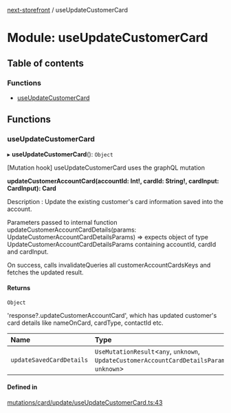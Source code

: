 [next-storefront](../README.md) / useUpdateCustomerCard

# Module: useUpdateCustomerCard

## Table of contents

### Functions

- [useUpdateCustomerCard](useUpdateCustomerCard.md#useupdatecustomercard)

## Functions

### useUpdateCustomerCard

▸ **useUpdateCustomerCard**(): `Object`

[Mutation hook] useUpdateCustomerCard uses the graphQL mutation

<b>updateCustomerAccountCard(accountId: Int!, cardId: String!, cardInput: CardInput): Card</b>

Description : Update the existing customer's card information saved into the account.

Parameters passed to internal function updateCustomerAccountCardDetails(params: UpdateCustomerAccountCardDetailsParams) => expects object of type UpdateCustomerAccountCardDetailsParams containing accountId, cardId and cardInput.

On success, calls invalidateQueries all customerAccountCardsKeys and fetches the updated result.

#### Returns

`Object`

'response?.updateCustomerAccountCard', which has updated customer's card details like nameOnCard, cardType, contactId etc.

| Name | Type |
| :------ | :------ |
| `updateSavedCardDetails` | `UseMutationResult`<`any`, `unknown`, `UpdateCustomerAccountCardDetailsParams`, `unknown`\> |

#### Defined in

[mutations/card/update/useUpdateCustomerCard.ts:43](https://github.com/KiboSoftware/nextjs-storefront/blob/474c22ea/hooks/mutations/card/update/useUpdateCustomerCard.ts#L43)
